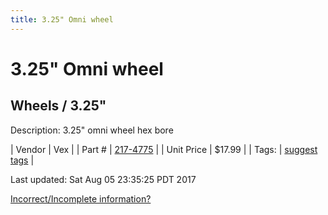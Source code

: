 ```yaml
---
title: 3.25" Omni wheel
---
```


# 3.25" Omni wheel
## Wheels / 3.25"
Description: 	3.25" omni wheel hex bore 

| Vendor | Vex | 
| Part # | [217-4775](http://www.vexrobotics.com/vexpro/motion/wheels-and-hubs/omni-wheels.html) | 
| Unit Price | $17.99 | 
| Tags: | [suggest tags](https://docs.google.com/forms/d/e/1FAIpQLSeWyY8v3RgOty-MyWmh9U0iivNYN_molChYyS-0U-o-kOAv_g/viewform) | 

Last updated: Sat Aug 05 23:35:25 PDT 2017

 [Incorrect/Incomplete information?](https://docs.google.com/forms/d/e/1FAIpQLSeWyY8v3RgOty-MyWmh9U0iivNYN_molChYyS-0U-o-kOAv_g/viewform)